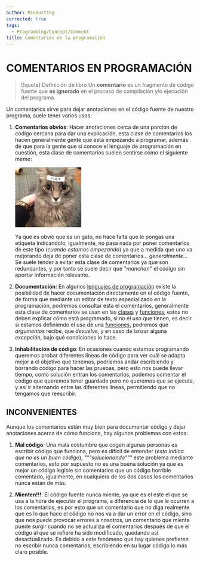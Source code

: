 ```yaml
---
author: Mindusting
corrected: true
tags:
  - Programming/Concept/Comment
title: Comentarios en la programación
---
```


# COMENTARIOS EN PROGRAMACIÓN

> [!quote] Definición de libro
> Un **comentario** es un fragmento de código fuente que **es ignorado** en el proceso de compilación y/o ejecución del programa.

Un comentarios sirve para dejar anotaciones en el código fuente de nuestro programa, suele tener varios usos:

1. **Comentarios obvios**: Hacer anotaciones cerca de una porción de código cercana para dar una explicación, esta clase de comentarios los hacen generalmente gente que está empezando a programar, además de que para la gente que sí conoce el lenguaje de programación en cuestión, esta clase de comentarios suelen sentirse como el siguiente meme:
    
    ![#logo](../img/cat_cat.png)
    
    Ya que es obvio que es un gato, no hace falta que le pongas una etiqueta indicandolo, igualmente, no pasa nada por poner comentarios de este tipo (*cuando estamos empezando*) ya que a medida que uno va mejorando deja de poner esta clase de comentarios... *generalmente...*
    Se suele tender a evitar esta clase de comentarios ya que son redundantes, y por tanto se suele decir que "*manchan*" el código sin aportar información relevante.

2. **Documentación**: En algunos [lenguajes de programación](pc_programming_language.md) existe la posibilidad de hacer documentación directamente en el código fuente, de forma que mediante un editor de texto especializado en la programación, podremos consultar esta el comentarios, generalmente esta clase de comentarios se usan en las [clases](pc_class.md) y [funciones](pc_function.md), estos no deben explicar cómo está programado, si no el uso que tienen, es decir si estamos definiendo el uso de una [funciones](pc_function.md), podremos qué *argumentos* recibe, que *devuelve*, y en caso de lanzar alguna *excepción*, bajo qué condiciones lo hace.

3. **Inhabilitación de código**: En ocasiones cuando estamos programando queremos probar diferentes líneas de código para ver cuál se adapta mejor a el objetivo que tenemos, podríamos andar escribiendo y borrando código para hacer las pruebas, pero esto nos puede llevar tiempo, como solución entran los comentarios, podemos comentar el código que queremos tener guardado pero no queremos que se ejecute, y así ir alternando entre las diferentes líneas, permitiendo que no tengamos que reescribir.

## INCONVENIENTES

Aunque los comentarios están muy bien para documentar código y dejar anotaciones acerca de cómo funciona, hay algunos problemas con estos:

1. **Mal código**: Una mala costumbre que cogen algunas personas es escribir código que funciona, pero es difícil de entender (*esto indica que no es un buen código*), *"""solucionando"""* este problema mediante comentarios, esto por supuesto no es una buena solución ya que es mejor un código legible sin comentarios que un código horrible comentado, igualmente, en cualquiera de los dos casos los comentarios nunca están de más.

2. **Mienten!!!**: El código fuente nunca miente, ya que es el este el que se usa a la hora de ejecutar el programa, a diferencia de lo que le ocurren a los comentarios, es por esto que un comentario que no diga realmente que es lo que hace el código no nos va a dar un error en el código, sino que nos puede provocar errores a nosotros, un comentario que mienta puede surgir cuando no se actualiza el comentarios después de que el código al que se refiere ha sido modificado, quedando así desactualizado.
    Es debido a este fenómeno que hay quienes prefieren no escribir nunca comentarios, escribiendo en su lugar código lo más claro posible.
